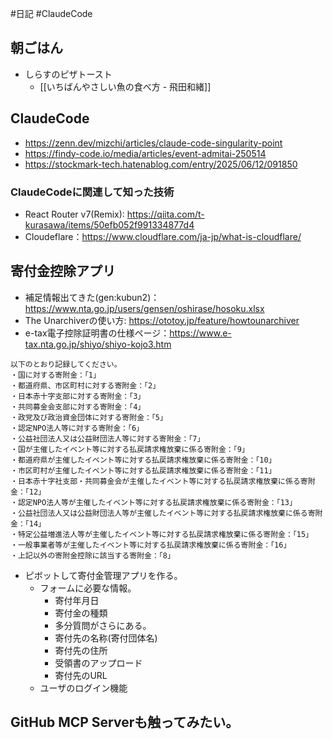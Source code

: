 #日記 #ClaudeCode 

## 朝ごはん
- しらすのピザトースト
	- [[いちばんやさしい魚の食べ方 - 飛田和緒]]

## ClaudeCode
- https://zenn.dev/mizchi/articles/claude-code-singularity-point
- https://findy-code.io/media/articles/event-admitai-250514
- https://stockmark-tech.hatenablog.com/entry/2025/06/12/091850

### ClaudeCodeに関連して知った技術
- React Router v7(Remix):  https://qiita.com/t-kurasawa/items/50efb052f991334877d4
- Cloudeflare：https://www.cloudflare.com/ja-jp/what-is-cloudflare/
## 寄付金控除アプリ

- 補足情報出てきた(gen:kubun2)：https://www.nta.go.jp/users/gensen/oshirase/hosoku.xlsx
- The Unarchiverの使い方: https://ototoy.jp/feature/howtounarchiver
- e-tax電子控除証明書の仕様ページ：https://www.e-tax.nta.go.jp/shiyo/shiyo-kojo3.htm

```
以下のとおり記録してください。
・国に対する寄附金：「1」
・都道府県、市区町村に対する寄附金：「2」
・日本赤十字支部に対する寄附金：「3」
・共同募金会支部に対する寄附金：「4」
・政党及び政治資金団体に対する寄附金：「5」
・認定NPO法人等に対する寄附金：「6」
・公益社団法人又は公益財団法人等に対する寄附金：「7」
・国が主催したイベント等に対する払戻請求権放棄に係る寄附金：「9」
・都道府県が主催したイベント等に対する払戻請求権放棄に係る寄附金：「10」
・市区町村が主催したイベント等に対する払戻請求権放棄に係る寄附金：「11」
・日本赤十字社支部・共同募金会が主催したイベント等に対する払戻請求権放棄に係る寄附金：「12」
・認定NPO法人等が主催したイベント等に対する払戻請求権放棄に係る寄附金：「13」
・公益社団法人又は公益財団法人等が主催したイベント等に対する払戻請求権放棄に係る寄附金：「14」
・特定公益増進法人等が主催したイベント等に対する払戻請求権放棄に係る寄附金：「15」
・一般事業者等が主催したイベント等に対する払戻請求権放棄に係る寄附金：「16」
・上記以外の寄附金控除に該当する寄附金：「8」
```

- ピボットして寄付金管理アプリを作る。
	-  フォームに必要な情報。  
		- 寄付年月日
		- 寄付金の種類
	    - 多分質問がさらにある。
		- 寄付先の名称(寄付団体名)
		- 寄付先の住所
		- 受領書のアップロード
		- 寄付先のURL
	 - ユーザのログイン機能
## GitHub MCP Serverも触ってみたい。
 
